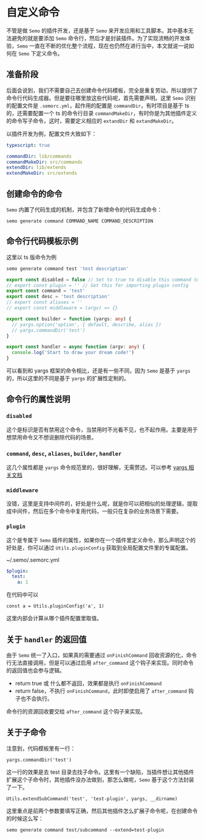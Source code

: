 # 自定义命令

不管是做 `Semo` 的插件开发，还是基于 `Semo` 来开发应用和工具脚本。其中基本无法避免的就是要添加 `Semo` 命令行，然后才是封装插件。为了实现流畅的开发体验，`Semo` 一直在不断的优化整个流程，现在也仍然在进行当中，本文就说一说如何在 `Semo` 下定义命令。

## 准备阶段

后面会说到，我们不需要自己去创建命令代码模板，完全是重复劳动，所以提供了命令行代码生成器。但是要往哪里放这些代码呢，首先需要声明。这里 `Semo` 识别的配置文件是 `.semorc.yml`，起作用的配置是 `commandDir`，有时项目是基于 ts 的，还需要配置一个 ts 的命令行目录 `commandMakeDir`，有时你是为其他插件定义的命令写子命令，这时，需要定义相应的 `extandDir` 和 `extandMakeDir`。

以插件开发为例，配置文件大致如下：

```yml
typescript: true

commandDir: lib/commands
commandMakeDir: src/commands
extendDir: lib/extends
extendMakeDir: src/extends
```

## 创建命令的命令

`Semo` 内置了代码生成的机制，并包含了新增命令的代码生成命令：

```
semo generate command COMMAND_NAME COMMAND_DESCRIPTION
```

## 命令行代码模板示例

这里以 ts 版命令为例

```bash
semo generate command test 'test description'
```

```typescript
export const disabled = false // Set to true to disable this command temporarily
// export const plugin = '' // Set this for importing plugin config
export const command = 'test'
export const desc = 'test description'
// export const aliases = ''
// export const middleware = (argv) => {}

export const builder = function (yargs: any) {
  // yargs.option('option', { default, describe, alias })
  // yargs.commandDir('test')
}

export const handler = async function (argv: any) {
  console.log('Start to draw your dream code!')
}

```

可以看到和 yargs 框架的命令相比，还是有一些不同，因为 `Semo` 是基于 `yargs` 的，所以这里的不同是基于 `yargs` 的扩展性定制的。

## 命令行的属性说明

### `disabled`

这个是标识是否有禁用这个命令，当禁用时不光看不见，也不起作用。主要是用于想禁用命令又不想说删除代码的场景。

### `command`, `desc`, `aliases`, `builder`, `handler`

这几个属性都是 `yargs` 命令规范里的，很好理解，无需赘述。可以参考 [yargs 相关文档](https://github.com/yargs/yargs/blob/master/docs/advanced.md#providing-a-command-module)

### `middleware`

没错，这里是支持中间件的，好处是什么呢，就是你可以把相似的处理逻辑，提取成中间件，然后在多个命令中复用代码，一般只在复杂的业务场景下需要。

### `plugin`

这个是专属于 `Semo` 插件的属性，如果你在一个插件里定义命令，那么声明这个的好处是，你可以通过 `Utils.pluginConfig` 获取到全局配置文件里的专属配置。

~/.semo/.semorc.yml

```yml
$plugin:
  test:
    a: 1
```

在代码中可以

```
const a = Utils.pluginConfig('a', 1)
```

这里内部会计算从哪个插件配置里取值。

## 关于 `handler` 的返回值

由于 `Semo` 统一了入口，如果真的需要通过 `onFinishCommand` 回收资源的化，命令行无法直接调用，但是可以通过启用 `after_command` 这个钩子来实现。同时命令的返回值也会参与逻辑。

* return true 或 什么都不返回，效果都是执行 `onFinishCommand`
* return false，不执行 `onFinishCommand`，此时即使启用了 `after_command` 钩子也不会执行。

命令行的资源回收要交给 `after_command` 这个钩子来实现。

## 关于子命令

注意到，代码模板里有一行：

```
yargs.commandDir('test')
```

这一行的效果是去 test 目录去找子命令。这里有一个缺陷，当插件想让其他插件扩展这个子命令时，其他插件没办法做到，那怎么做呢，`Semo` 基于这个方法封装了一下。

```
Utils.extendSubCommand('test', 'test-plugin', yargs, __dirname)
```

这里重点是前两个参数要填写正确，然后其他插件怎么扩展子命令呢，在创建命令的时候这么写：

```
semo generate command test/subcommand --extend=test-plugin
```